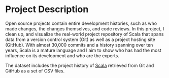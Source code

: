 # Project Description

Open source projects contain entire development histories, such as who made changes, the changes themselves, and code reviews. In this project, I clean up, and visualize the real-world project repository of Scala that spans data from a version control system (Git) as well as a project hosting site (GitHub). With almost 30,000 commits and a history spanning over ten years, Scala is a mature language and I aim to show who has had the most influence on its development and who are the experts.

The dataset includes the project history of [Scala](http://www.scala-lang.org/) retrieved from Git and GitHub as a set of CSV files.

